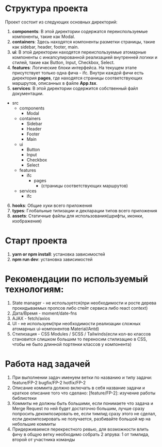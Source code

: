 # Структура проекта 
 
Проект состоит из следующих основных директорий: 
1. **components**: В этой директории содержатся переиспользуемые компоненты, такие как Modal.  
2. **containers**: Здесь находятся компоненты разметки страницы, такие как sidebar, header, footer, main. 
3. **ui**: В этой директории находятся переиспользуемые атомарные компоненты с инкапсулированной реализацией внутренней логики и стилей, такие как Button, Input, Checkbox, Select. 
4. **features**: Логические блоки интерфейса. На текущем этапе присутствует только одна фича - ifc. Внутри каждой фичи есть директория **pages**, где находятся страницы соответствующих маршрутов, описанных в файле **App.tsx**. 
5. **services**: В этой директории содержится собственный файл документации.
- src
  - components
    - Modal
  - containers
    - Sidebar
    - Header
    - Footer
    - Main
  - ui
    - Button
    - Input
    - Checkbox
    - Select
  - features
    - ifc
      - pages
        - (страницы соответствующих маршрутов)
  - services
    - ifc
6. **hooks**: Общие хуки всего приложения
7. **types**: Глобальные типизации и декларации типов всего приложения
8. **assets**: Статичные файлы для использования(шрифты, иконки, изображения)
# Старт проекта
1. **yarn or npm install**: установка зависимостей
2. **npm run dev**: установка зависимостей
# Рекомендации по используемый технологиям:
1. State manager - не используется(при необходимости и росте дерева прокидываемых пропсов либо стейт сервиса либо react context)
2. Дата/Время - moment/date-fns
3. AJAX - fetch/axios
4. UI - не используем(при необходимости реализации сложных атомарных ui-компонентов Material/Antd)
5. Стилизация - CSS Modules / SCSS / Tailwinds(если кол-во классов становится слишком большим то переносим стилизацию в CSS, чтобы не было длинной портянки классов у компонента)
# Работа над задачей
1. При выполнении задач именуем ветки по названию и типу задачи:
feature/FP-2
bugfix/FP-2
hotfix/FP-2
2. Описание коммита должно включать в себя название задачи и краткое описание того что сделано:
[feature/FP-2]: изучение работы библиотеки
3. Коммиты не должны быть большими, если понимаете что задача и Merge Request по ней будет достаточно большим, лучше сразу попросить декомпозировать ее, если тимлид сразу этого не сделал, если декомпозировать не получается, разбивайте большой мр на небольшие коммиты
4. Придерживаемся перекрестного ревью, для возможности влить фичу в общую ветку необходимо собрать 2 апрува: 1 от тимлида, второй от участника команды